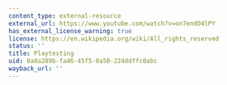 ```yaml
---
content_type: external-resource
external_url: https://www.youtube.com/watch?v=on7endO4lPY
has_external_license_warning: true
license: https://en.wikipedia.org/wiki/All_rights_reserved
status: ''
title: Playtesting
uid: 0a8a289b-fa46-45f5-8a50-224ddffc0abc
wayback_url: ''
---
```


